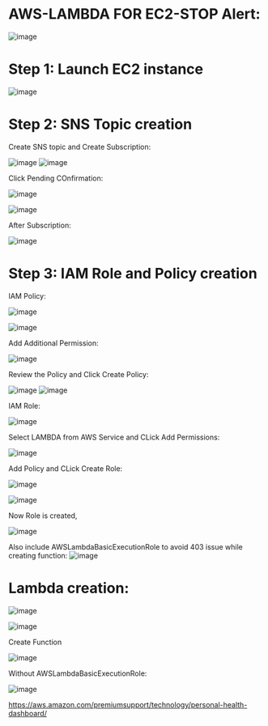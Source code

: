 # AWS-LAMBDA FOR EC2-STOP Alert:

![image](https://user-images.githubusercontent.com/54719289/109043802-b7f1aa00-76f7-11eb-9ae7-f459cf6882ac.png)

# Step 1: Launch EC2 instance

![image](https://user-images.githubusercontent.com/54719289/109044554-8a593080-76f8-11eb-859b-231bf84760de.png)

# Step 2:  SNS Topic creation

  Create SNS topic and Create Subscription:
  
![image](https://user-images.githubusercontent.com/54719289/109042940-c68b9180-76f6-11eb-8029-dceabe0fa69c.png)
![image](https://user-images.githubusercontent.com/54719289/109042869-afe53a80-76f6-11eb-9ebb-2f72ceb659dc.png)

  Click Pending COnfirmation:
  
![image](https://user-images.githubusercontent.com/54719289/109043206-1702ef00-76f7-11eb-87d8-6b6a304f97d5.png)

![image](https://user-images.githubusercontent.com/54719289/109043423-56c9d680-76f7-11eb-9a5b-84442253a212.png)


  After Subscription:
  
 ![image](https://user-images.githubusercontent.com/54719289/109043596-84168480-76f7-11eb-98c1-8f873f05a6e5.png)

  
# Step 3: IAM Role and Policy creation

  IAM Policy:
  
 ![image](https://user-images.githubusercontent.com/54719289/109044500-7c0b1480-76f8-11eb-8b60-c616c8c03e03.png)

 ![image](https://user-images.githubusercontent.com/54719289/109044848-e6bc5000-76f8-11eb-8475-47a0296fc80a.png)

  Add Additional Permission:
  
  ![image](https://user-images.githubusercontent.com/54719289/109045199-4adf1400-76f9-11eb-93b4-b0fd11a87eb8.png)

  Review the Policy and Click Create Policy:
  
  ![image](https://user-images.githubusercontent.com/54719289/109045422-90034600-76f9-11eb-857e-cd5be9470d14.png)
  ![image](https://user-images.githubusercontent.com/54719289/109045564-c04ae480-76f9-11eb-8e5c-e4dfad639fcd.png)

  IAM Role:
  
  ![image](https://user-images.githubusercontent.com/54719289/109045961-38b1a580-76fa-11eb-943f-118ff0f47068.png)

  Select LAMBDA from AWS Service and CLick Add Permissions:
  
  ![image](https://user-images.githubusercontent.com/54719289/109046079-5bdc5500-76fa-11eb-810f-cc4ea02804dc.png)
  
  Add Policy and CLick Create Role:
  
  ![image](https://user-images.githubusercontent.com/54719289/109046405-b5448400-76fa-11eb-85dc-7cbf9c4f4bb8.png)

  ![image](https://user-images.githubusercontent.com/54719289/109046730-179d8480-76fb-11eb-9e53-5e1ecd77575d.png)
  
  Now Role is created,
  
  ![image](https://user-images.githubusercontent.com/54719289/109046897-4287d880-76fb-11eb-924f-9a3c0ed66f40.png)
  
  Also include AWSLambdaBasicExecutionRole to avoid 403 issue while creating function:
  ![image](https://user-images.githubusercontent.com/54719289/109052887-2471a680-7702-11eb-8a15-f2be6f7664af.png)



# Lambda creation:

![image](https://user-images.githubusercontent.com/54719289/109046897-4287d880-76fb-11eb-924f-9a3c0ed66f40.png)

![image](https://user-images.githubusercontent.com/54719289/109049799-aeb80b80-76fe-11eb-9410-78808d90b233.png)

  Create Function 
  
![image](https://user-images.githubusercontent.com/54719289/109050026-f76fc480-76fe-11eb-84b3-961ab42a36be.png)

  Without AWSLambdaBasicExecutionRole:
  
  ![image](https://user-images.githubusercontent.com/54719289/109053108-5e42ad00-7702-11eb-910f-de0ca88996ba.png)
  
  
  https://aws.amazon.com/premiumsupport/technology/personal-health-dashboard/



  
  
